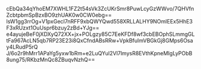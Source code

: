 cEbQa34qYhoEM7XWHL1FZ2t54sVk3ZcUKrSmr8PuwLcyGzWWvo/7QHVfnZcbtpbmSpBzxBO9zhUAK0w0CW0ebg==
lsW1gg3rrOg+V1pxGecI7nRFF9xbQWYQwd558XRLLALHY9NOmlEEx5HhE3F3xRUzxt1OuUspr6bzuy2zBd+YJg==
e4ayujeBeF0jXDXyQ72XX+jx+POLgzy85C7EeKFDf8wf3cbEBOphSLmmgGLtFa967AcLN5qb7RP23E23i8QxCfndABsRRw+VpkBfulmVBGkGj8GMps6Osay4LRudP5rQ
J/6o2r9hMrr1APaYg5yxw1bRm+e2LuQYul2Vl7lmysR8EVthKpneMIgLyPObB8ung75/RKbzMnQc8ZBuqvNzhQ==
